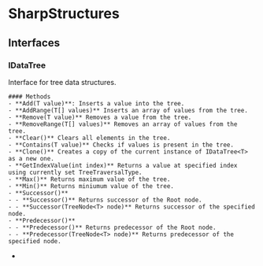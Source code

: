 # SharpStructures
  ## Interfaces
  ### IDataTree<T>
  Interface for tree data structures.

    #### Methods
    - **Add(T value)**: Inserts a value into the tree.
    - **AddRange(T[] values)** Inserts an array of values from the tree.
    - **Remove(T value)** Removes a value from the tree.
    - **RemoveRange(T[] values)** Removes an array of values from the tree.
    - **Clear()** Clears all elements in the tree.
    - **Contains(T value)** Checks if values is present in the tree.
    - **Clone()** Creates a copy of the current instance of IDataTree<T> as a new one.
    - **GetIndexValue(int index)** Returns a value at specified index using currently set TreeTraversalType.
    - **Max()** Returns maximum value of the tree.
    - **Min()** Returns miniumum value of the tree.
    - **Successor()**
    - - **Successor()** Returns successor of the Root node.
    - - **Successor(TreeNode<T> node)** Returns successor of the specified node.
    - **Predecessor()**
    - - **Predecessor()** Returns predecessor of the Root node.
    - - **Predecessor(TreeNode<T> node)** Returns predecessor of the specified node.
  -
